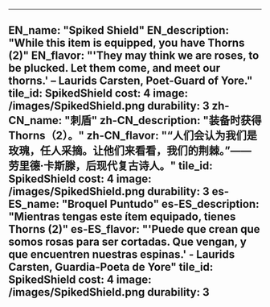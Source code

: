 ---

EN_name: "Spiked Shield"
EN_description: "While this item is equipped, you have Thorns (2)"
EN_flavor: "'They may think we are roses, to be plucked. Let them come, and meet our thorns.' – Laurids Carsten, Poet-Guard of Yore."
tile_id: SpikedShield
cost: 4
image: /images/SpikedShield.png
durability: 3
zh-CN_name: "刺盾"
zh-CN_description: "装备时获得Thorns（2）。"
zh-CN_flavor: "“人们会认为我们是玫瑰，任人采摘。让他们来看看，我们的荆棘。”——劳里德·卡斯滕，后现代复古诗人。"
tile_id: SpikedShield
cost: 4
image: /images/SpikedShield.png
durability: 3
es-ES_name: "Broquel Puntudo"
es-ES_description: "Mientras tengas este ítem equipado, tienes Thorns (2)"
es-ES_flavor: "'Puede que crean que somos rosas para ser cortadas. Que vengan, y que encuentren nuestras espinas.' - Laurids Carsten, Guardia-Poeta de Yore"
tile_id: SpikedShield
cost: 4
image: /images/SpikedShield.png
durability: 3
---